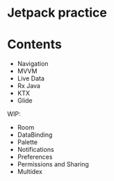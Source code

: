 # Jetpack practice

# Contents
- Navigation
- MVVM
- Live Data
- Rx Java
- KTX
- Glide

WIP:
- Room
- DataBinding
- Palette
- Notifications
- Preferences
- Permissions and Sharing
- Multidex